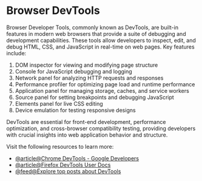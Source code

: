# Browser DevTools

Browser Developer Tools, commonly known as DevTools, are built-in features in modern web browsers that provide a suite of debugging and development capabilities. These tools allow developers to inspect, edit, and debug HTML, CSS, and JavaScript in real-time on web pages. Key features include:

1. DOM inspector for viewing and modifying page structure
2. Console for JavaScript debugging and logging
3. Network panel for analyzing HTTP requests and responses
4. Performance profiler for optimizing page load and runtime performance
5. Application panel for managing storage, caches, and service workers
6. Source panel for setting breakpoints and debugging JavaScript
7. Elements panel for live CSS editing
8. Device emulation for testing responsive designs

DevTools are essential for front-end development, performance optimization, and cross-browser compatibility testing, providing developers with crucial insights into web application behavior and structure.

Visit the following resources to learn more:

- [@article@Chrome DevTools - Google Developers](https://developers.google.com/web/tools/chrome-devtools)
- [@article@Firefox DevTools User Docs](https://firefox-source-docs.mozilla.org/devtools-user/)
- [@feed@Explore top posts about DevTools](https://app.daily.dev/tags/devtools?ref=roadmapsh)
